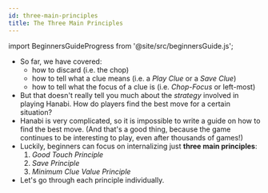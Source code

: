 ```yaml
---
id: three-main-principles
title: The Three Main Principles
---
```


import BeginnersGuideProgress from '@site/src/beginnersGuide.js';

<BeginnersGuideProgress part="38" />

- So far, we have covered:
  - how to discard (i.e. the chop)
  - how to tell what a clue means (i.e. a *Play Clue* or a *Save Clue*)
  - how to tell what the focus of a clue is (i.e. *Chop-Focus* or left-most)
- But that doesn't really tell you much about the *strategy* involved in playing Hanabi. How do players find the best move for a certain situation?
- Hanabi is very complicated, so it is impossible to write a guide on how to find the best move. (And that's a good thing, because the game continues to be interesting to play, even after thousands of games!)
- Luckily, beginners can focus on internalizing just **three main principles**:
  1. *Good Touch Principle*
  1. *Save Principle*
  1. *Minimum Clue Value Principle*
- Let's go through each principle individually.
